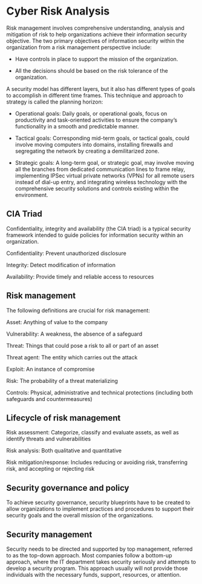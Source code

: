 # Cyber Risk Analysis

Risk management involves comprehensive understanding, analysis and mitigation of risk to help organizations achieve their information security objective. The two primary objectives of information security within the organization from a risk management perspective include:

- Have controls in place to support the mission of the organization.

- All the decisions should be based on the risk tolerance of the organization.

A security model has different layers, but it also has different types of goals to accomplish in different time frames. This technique and approach to strategy is called the planning horizon:

- Operational goals: Daily goals, or operational goals, focus on productivity and task-oriented activities to ensure the company’s functionality in a smooth and predictable manner.

- Tactical goals: Corresponding mid-term goals, or tactical goals, could involve moving computers into domains, installing firewalls and segregating the network by creating a demilitarized zone.

- Strategic goals: A long-term goal, or strategic goal, may involve moving all the branches from dedicated communication lines to frame relay, implementing IPSec virtual private networks (VPNs) for all remote users instead of dial-up entry, and integrating wireless technology with the comprehensive security solutions and controls existing within the environment.

## CIA Triad

Confidentiality, integrity and availability (the CIA triad) is a typical security framework intended to guide policies for information security within an organization.

Confidentiality: Prevent unauthorized disclosure

Integrity: Detect modification of information

Availability: Provide timely and reliable access to resources

## Risk management

The following definitions are crucial for risk management:

Asset: Anything of value to the company

Vulnerability: A weakness, the absence of a safeguard

Threat: Things that could pose a risk to all or part of an asset

Threat agent: The entity which carries out the attack

Exploit: An instance of compromise

Risk: The probability of a threat materializing

Controls: Physical, administrative and technical protections (including both safeguards and countermeasures)

## Lifecycle of risk management

Risk assessment: Categorize, classify and evaluate assets, as well as identify threats and vulnerabilities

Risk analysis: Both qualitative and quantitative

Risk mitigation/response: Includes reducing or avoiding risk, transferring risk, and accepting or rejecting risk

## Security governance and policy

To achieve security governance, security blueprints have to be created to allow organizations to implement practices and procedures to support their security goals and the overall mission of the organizations.

## Security management

Security needs to be directed and supported by top management, referred to as the top-down approach. Most companies follow a bottom-up approach, where the IT department takes security seriously and attempts to develop a security program. This approach usually will not provide those individuals with the necessary funds, support, resources, or attention.
